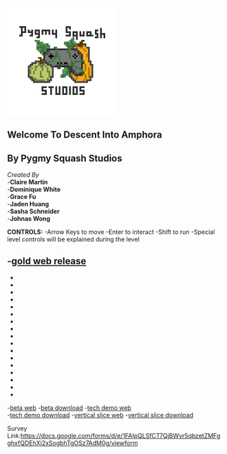 ![logo](Studio_logo_2_light_edge.png)

## Welcome To Descent Into Amphora

## By Pygmy Squash Studios

_Created By_ <br>
-**Claire Martin** <br>
-**Dominique White** <br>
-**Grace Fu** <br>
-**Jaden Huang** <br>
-**Sasha Schneider** <br>
-**Johnas Wong**


**CONTROLS:**
-Arrow Keys to move
-Enter to interact
-Shift to run
-Special level controls will be explained during the level


-[gold web release](GOLD_WEB/www)
-
-
-
-
-
-
-
-
-
-
-
-
-
-
-
-
-
-

-[beta web](DESCENT_BETA/BETA/www)
-[beta download](DESCENT_BETA.zip)
-[tech demo web](DescentTechDemoV0.2) <br>
-[tech demo download](DescentTechDemoV0.2.zip)
-[vertical slice web](VerticalWebSlice/VerticalSlice/www)
-[vertical slice download](VerticalWebSlice.zip)




Survey Link:https://docs.google.com/forms/d/e/1FAIpQLSfCT7QjBWvr5qbzetZMFgghxfQDEhXi2xSogbhTgOSz7AdM0g/viewform


